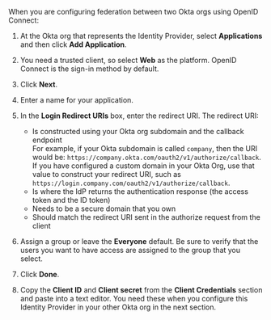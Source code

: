 When you are configuring federation between two Okta orgs using OpenID Connect:

1. At the Okta org that represents the Identity Provider, select **Applications** and then click **Add Application**.

2. You need a trusted client, so select **Web** as the platform. OpenID Connect is the sign-in method by default.

3. Click **Next**.

4. Enter a name for your application.

5. In the **Login Redirect URIs** box, enter the redirect URI. The redirect URI:
    * Is constructed using your Okta org subdomain and the callback endpoint  
    For example, if your Okta subdomain is called `company`, then the URI would be: `https://company.okta.com/oauth2/v1/authorize/callback`. If you have configured a custom domain in your Okta Org, use that value to construct your redirect URI, such as `https://login.company.com/oauth2/v1/authorize/callback`.
    * Is where the IdP returns the authentication response (the access token and the ID token)
    * Needs to be a secure domain that you own
    * Should match the redirect URI sent in the authorize request from the client

6. Assign a group or leave the **Everyone** default. Be sure to verify that the users you want to have access are assigned to the group that you select.

7. Click **Done**.

8. Copy the **Client ID** and **Client secret** from the **Client Credentials** section and paste into a text editor. You need these when you configure this Identity Provider in your other Okta org in the next section.
